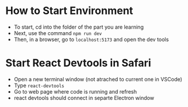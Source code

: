 # How to Start Environment
* To start, cd into the folder of the part you are learning
* Next, use the command `npm run dev`
* Then, in a browser, go to `localhost:5173` and open the dev tools


# Start React Devtools in Safari
* Open a new terminal window (not atrached to current one in VSCode)
* Type `react-devtools`
* Go to web page where code is running and refresh
* react devtools should connect in separte Electron window
